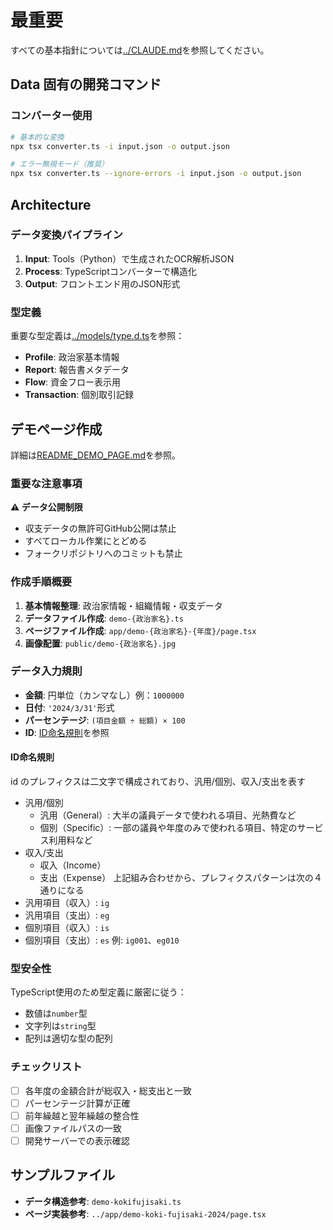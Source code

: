 # 最重要

すべての基本指針については[../CLAUDE.md](../CLAUDE.md)を参照してください。

## Data 固有の開発コマンド

### コンバーター使用
```bash
# 基本的な変換
npx tsx converter.ts -i input.json -o output.json

# エラー無視モード（推奨）
npx tsx converter.ts --ignore-errors -i input.json -o output.json
```

## Architecture

### データ変換パイプライン
1. **Input**: Tools（Python）で生成されたOCR解析JSON
2. **Process**: TypeScriptコンバーターで構造化
3. **Output**: フロントエンド用のJSON形式

### 型定義
重要な型定義は[../models/type.d.ts](../models/type.d.ts)を参照：
- **Profile**: 政治家基本情報
- **Report**: 報告書メタデータ
- **Flow**: 資金フロー表示用
- **Transaction**: 個別取引記録

## デモページ作成
詳細は[README_DEMO_PAGE.md](README_DEMO_PAGE.md)を参照。

### 重要な注意事項
**⚠️ データ公開制限**
- 収支データの無許可GitHub公開は禁止
- すべてローカル作業にとどめる
- フォークリポジトリへのコミットも禁止

### 作成手順概要
1. **基本情報整理**: 政治家情報・組織情報・収支データ
2. **データファイル作成**: `demo-{政治家名}.ts`
3. **ページファイル作成**: `app/demo-{政治家名}-{年度}/page.tsx`
4. **画像配置**: `public/demo-{政治家名}.jpg`

### データ入力規則
- **金額**: 円単位（カンマなし）例：`1000000`
- **日付**: `'2024/3/31'`形式
- **パーセンテージ**: `(項目金額 ÷ 総額) × 100`
- **ID**: [ID命名規則](#id命名規則)を参照

#### ID命名規則
id のプレフィクスは二文字で構成されており、汎用/個別、収入/支出を表す
- 汎用/個別
  - 汎用（General）: 大半の議員データで使われる項目、光熱費など
  - 個別（Specific）: 一部の議員や年度のみで使われる項目、特定のサービス利用料など
- 収入/支出
  - 収入（Income）
  - 支出（Expense）
上記組み合わせから、プレフィクスパターンは次の４通りになる
- 汎用項目（収入）: `ig`
- 汎用項目（支出）: `eg`
- 個別項目（収入）: `is`
- 個別項目（支出）: `es`
例: `ig001`、`eg010`

### 型安全性
TypeScript使用のため型定義に厳密に従う：
- 数値は`number`型
- 文字列は`string`型
- 配列は適切な型の配列

### チェックリスト
- [ ] 各年度の金額合計が総収入・総支出と一致
- [ ] パーセンテージ計算が正確
- [ ] 前年繰越と翌年繰越の整合性
- [ ] 画像ファイルパスの一致
- [ ] 開発サーバーでの表示確認

## サンプルファイル
- **データ構造参考**: `demo-kokifujisaki.ts`
- **ページ実装参考**: `../app/demo-koki-fujisaki-2024/page.tsx`
